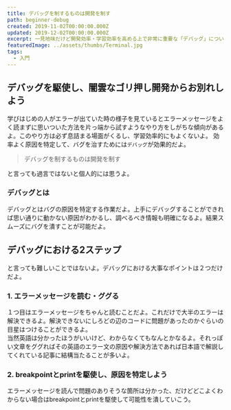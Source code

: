 ```yaml
---
title: デバッグを制するものは開発を制す
path: beginner-debug
created: 2019-11-02T00:00:00.000Z
updated: 2019-12-02T00:00:00.000Z
excerpt: 一見地味だけど開発効率・学習効率を高める上で非常に重要な「デバッグ」について簡単にまとめるよ。初心者の方には特に読んでほしいよ
featuredImage: ../assets/thumbs/Terminal.jpg
tags:
  - 入門
---
```

## デバッグを駆使し、闇雲なゴリ押し開発からお別れしよう
学びはじめの人がエラーが出ていた時の様子を見ているとエラーメッセージをよく読まずに思いついた方法を片っ端から試すようなやり方をしがちな傾向があるよ。このやり方は必ず息詰まる場面がくるし、学習効率的にもよくないよ。
効率よく原因を特定して、バグを治すためには`デバッグ`が効果的だよ。

> デバッグを制するものは開発を制す

と言っても過言ではないと個人的には思うよ。

### デバッグとは
デバッグとはバグの原因を特定する作業だよ。上手にデバッグすることができれば思い通りに動かない原因がわかるし、調べるべき情報も明確になるよ。結果スムーズにバグを潰すことが可能だよ。

## デバッグにおける2ステップ
と言っても難しいことではないよ。デバッグにおける大事なポイントは２つだけだよ。
### 1. エラーメッセージを読む・ググる
１つ目はエラーメッセージをちゃんと読むことだよ。これだけで大半のエラーは解決できるよ。解決できないにしろどの辺のコードに問題があったのかぐらいの目星はつけることができるよ。  
当然英語は分かったほうがいいけど、わからなくてもなんとかなるよ。それっぽい文章をググればその英語のエラー文の原因や解決方法であれば日本語で解説してくれている記事に結構当たることが多いよ。

### 2. breakpointとprintを駆使し、原因を特定しよう
エラーメッセージを読んで問題のありそうな箇所は分かった、だけどどこよくわからない場合はbreakpointとprintを駆使して可能性を潰していこう。
